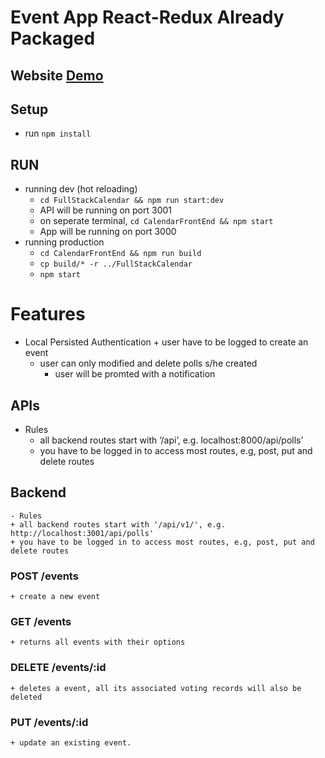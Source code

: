 # Event App React-Redux Already Packaged

## Website [Demo](https://lower-toonie-23867.herokuapp.com/)

## Setup

- run `npm install`

## RUN

- running dev (hot reloading)
  - `cd FullStackCalendar && npm run start:dev`
  - API will be running on port 3001
  - on seperate terminal, `cd CalendarFrontEnd && npm start`
  - App will be running on port 3000
- running production
  - `cd CalendarFrontEnd && npm run build`
  - `cp build/* -r ../FullStackCalendar`
  - `npm start`

# Features

- Local Persisted Authentication + user have to be logged to create an event
  - user can only modified and delete polls s/he created
    - user will be promted with a notification

## APIs

- Rules
  - all backend routes start with ‘/api’, e.g. localhost:8000/api/polls’
  - you have to be logged in to access most routes, e.g, post, put and delete routes

## Backend

    - Rules
    + all backend routes start with '/api/v1/', e.g. http://localhost:3001/api/polls'
    + you have to be logged in to access most routes, e.g, post, put and delete routes

### POST /events

    + create a new event

### GET /events

    + returns all events with their options

### DELETE /events/:id

    + deletes a event, all its associated voting records will also be deleted

### PUT /events/:id

    + update an existing event.
